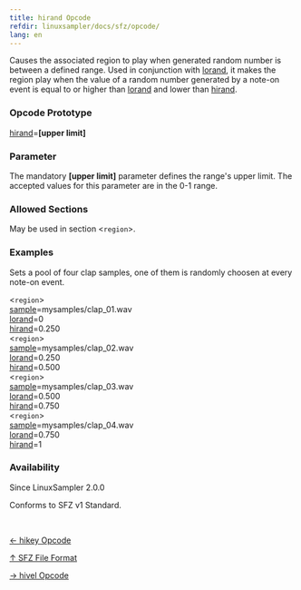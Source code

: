```yaml
---
title: hirand Opcode
refdir: linuxsampler/docs/sfz/opcode/
lang: en
---
```

Causes the associated region to play when generated random number is between a
defined range.
Used in conjunction with [lorand](lorand), it makes the region play when the
value of a random number generated by a note-on event is equal to or higher than
[lorand](lorand) and lower than [hirand](hirand).

### Opcode Prototype

[hirand](hirand)=**[upper limit]**

### Parameter

The mandatory **[upper limit]** parameter defines the range's upper limit.
The accepted values for this parameter are in the 0-1 range.

### Allowed Sections

May be used in section <`region`>.

### Examples

Sets a pool of four clap samples, one of them is randomly choosen at every
note-on event.

<`region`><br>
[sample](sample)=mysamples/clap_01.wav<br>
[lorand](lorand)=0<br>
[hirand](hirand)=0.250<br>
<`region`><br>
[sample](sample)=mysamples/clap_02.wav<br>
[lorand](lorand)=0.250<br>
[hirand](hirand)=0.500<br>
<`region`><br>
[sample](sample)=mysamples/clap_03.wav<br>
[lorand](lorand)=0.500<br>
[hirand](hirand)=0.750<br>
<`region`><br>
[sample](sample)=mysamples/clap_04.wav<br>
[lorand](lorand)=0.750<br>
[hirand](hirand)=1<br>

### Availability

Since LinuxSampler 2.0.0

Conforms to SFZ v1 Standard.

<br>
<link rel="stylesheet" href="/linuxsampler/style.css">
<div>
    <div id="r" class="child-div"><p><a href="hikey">← hikey Opcode</a></p></div>
    <div id="c" class="child-div"><p><a href="..">↑ SFZ File Format</a></p></div>
    <div id="l" class="child-div"><p><a href="hivel">→ hivel Opcode</a></p></div>
</div>
